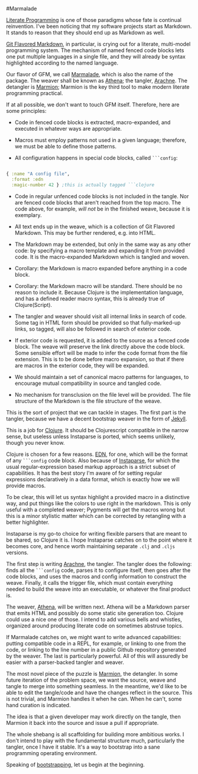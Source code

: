#Marmalade

[Literate Programming](http://www-cs-faculty.stanford.edu/~uno/lp.html) is one of those paradigms whose fate is continual reinvention. I've been noticing that my software projects start as Markdown. It stands to reason that they should end up as Markdown as well.

[Git Flavored Markdown](https://help.github.com/articles/github-flavored-markdown), in particular, is crying out for a literate, multi-model programming system. The mechanism of named fenced code blocks lets one put multiple languages in a single file, and they will already be syntax highlighted according to the named language. 

Our flavor of GFM, we call [Marmalade](README.md), which is also the name of the package. The weaver shall be known as [Athena](athena.md); the tangler, [Arachne](). The detangler is [Marmion](); Marmion is the key third tool to make modern literate programming practical. 

If at all possible, we don't want to touch GFM itself. Therefore, here are some principles:

* Code in fenced code blocks is extracted, macro-expanded, and executed in whatever ways are appropriate.

* Macros must employ patterns not used in a given language; therefore, we must be able to define those patterns.

* All configuration happens in special code blocks, called ```` ```config ````:

```clojure

{ :name "A config file",
  :format :edn
  :magic-number 42 } ;this is actually tagged ```clojure
```

* Code in regular unfenced code blocks is not included in the tangle. Nor are fenced code blocks that aren't reached from the top macro. The code above, for example, *will not* be in the finished weave, because it is exemplary.

* All text ends up in the weave, which is a collection of Git Flavored Markdown. This may be further rendered, e.g. into HTML.

* The Markdown may be extended, but only in the same way as any other code: by specifying a macro template and expanding it from provided code. It is the macro-expanded Markdown which is tangled and woven.

* Corollary: the Markdown is macro expanded before anything in a code block.  

* Corollary: the Markdown macro will be standard. There should be no reason to include it. Because Clojure is the implementation language, and has a defined reader macro syntax, this is already true of Clojure(Script).

* The tangler and weaver should visit all internal links in search of code. Some tag in HTML form should be provided so that fully-marked-up links, so tagged, will also be followed in search of exterior code. 

* If exterior code is requested, it is added to the source as a fenced code block. The weave will preserve the link directly above the code block. Some sensible effort will be made to infer the code format from the file extension. This is to be done before macro expansion, so that if there are macros in the exterior code, they will be expanded.

* We should maintain a set of canonical macro patterns for languages, to encourage mutual compatibility in source and tangled code.

* No mechanism for transclusion on the file level will be provided. The file structure of the Markdown is the file structure of the weave.

This is the sort of project that we can tackle in stages. The first part is the tangler, because we have a decent bootstrap weaver in the form of [Jekyll](http://jekyllrb.com/). 

This is a job for [Clojure](http://clojure.org). It should be Clojurescript compatible in the narrow sense, but useless unless Instaparse is ported, which seems unlikely, though you never know. 

Clojure is chosen for a few reasons. [EDN](https://github.com/edn-format/edn), for one, which will be the format of any ```` ```config ```` code block. Also because of [Instaparse](https://github.com/Engelberg/instaparse), for which the usual regular-expression based markup approach is a strict subset of capabilities. It has the best story I'm aware of for setting regular expressions declaratively in a data format, which is exactly how we will provide macros. 

To be clear, this will let us syntax highlight a provided macro in a distinctive way, and put things like the colors to use right in the markdown. This is only useful with a completed weaver; Pygments will get the macros wrong but this is a minor stylistic matter which can be corrected by retangling with a better highlighter. 

Instaparse is my go-to choice for writing flexible parsers that are meant to be shared, so Clojure it is. I hope Instaparse catches on to the point where it becomes core, and hence worth maintaining separate `.clj` and `.cljs` versions. 

The first step is writing [Arachne](arachne.md), the tangler. The tangler does the following: finds all the ```` ```config ```` code, parses it to configure itself, then goes after the code blocks, and uses the macros and config information to construct the weave. Finally, it calls the trigger file, which must contain everything needed to build the weave into an executable, or whatever the final product is.

The weaver, [Athena](athena.md), will be written next. Athena will be a Markdown parser that emits HTML and possibly do some static site generation too. Clojure could use a nice one of those. I intend to add various bells and whistles, organized around producing literate code on sometimes abstruse topics. 

If Marmalade catches on, we might want to write advanced capabilities: putting compatible code in a REPL, for example, or linking to one from the code, or linking to the line number in a public Github repository generated by the weaver. The last is particularly powerful. All of this will assuredly be easier with a parser-backed tangler and weaver.

The most novel piece of the puzzle is [Marmion](http://addme.com), the detangler. In some future iteration of the problem space, we want the source, weave and tangle to merge into something seamless. In the meantime, we'd like to be able to edit the tangle/code and have the changes reflect in the source. This is not trivial, and Marmion handles it when he can. When he can't, some hand curation is indicated. 

The idea is that a given developer may work directly on the tangle, then Marmion it back into the source and issue a pull if appropriate. 

The whole shebang is all scaffolding for building more ambitious works. I don't intend to play with the fundamental structure much, particularly the tangler, once I have it stable. It's a way to bootstrap into a sane programming operating environment. 

Speaking of [bootstrapping](http://addme.com), let us begin at the beginning.
